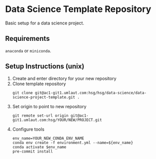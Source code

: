 # Data Science Template Repository

Basic setup for a data science project.


## Requirements

`anaconda` or `miniconda`.

## Setup Instructions (unix)

<ol>
<li>Create and enter directory for your new repository</li>
<li>Clone template repository</li>

```
git clone git@ac1-git1.umlaut.com:hsg/hsg/data-science/data-science-project-template.git .
```

<li>Set origin to point to new repository</li>

```
git remote set-url origin git@ac1-git1.umlaut.com:hsg/YOUR/NEW/PROJECT.git
```

<li>Configure tools</li>

```
env_name=YOUR_NEW_CONDA_ENV_NAME
conda env create -f environment.yml --name=${env_name}
conda activate $env_name
pre-commit install
```
</ol>
